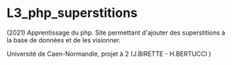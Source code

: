 # L3_php_superstitions
(2021) Apprentissage du php. Site permettant d'ajouter des superstitions à la base de données et de les visionner.

Université de Caen-Normandie, projet à 2 (J.BIRETTE - H.BERTUCCI )
